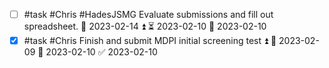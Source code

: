 - [ ]  #task #Chris #HadesJSMG Evaluate submissions and fill out spreadsheet. 📅 2023-02-14 ⏫ ⏳ 2023-02-10 🛫 2023-02-10 
- [x] #task #Chris Finish and submit MDPI initial screening test ⏫ 🛫 2023-02-09 📅 2023-02-10 ✅ 2023-02-10